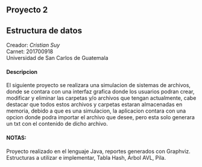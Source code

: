 ## Proyecto 2
## Estructura de datos

Creador: *Cristian Suy*<br>
Carnet: 201700918<br>
Universidad de San Carlos de Guatemala<br>

#### Descripcion
El siguiente proyecto se realizara una simulacion de sistemas de archivos, donde se contara con una interfaz grafica donde los usuarios podran crear, modificar y eliminar las carpetas y/o archivos que tengan actualmente, cabe destacar que todos estos archivos y carpetas estaran almacenadas en memoria, debido a que es una simulacion, la aplicacion contara con una opcion donde podra importar el archivo que desee, pero esta solo generara un txt con el contenido de dicho archivo.

#### NOTAS:
Proyecto realizado en el lenguaje Java, reportes generados con Graphviz.
Estructuras a utilizar e implementar, Tabla Hash, Arbol AVL, Pila.